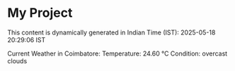 # My Project

This content is dynamically generated in Indian Time (IST): 2025-05-18 20:29:06 IST


Current Weather in Coimbatore:
Temperature: 24.60 °C
Condition: overcast clouds
